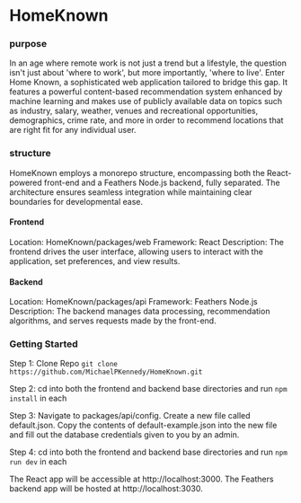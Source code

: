# HomeKnown

### purpose

In an age where remote work is not just a trend but a lifestyle, the question isn't just about 'where to work', but more importantly, 'where to live'. Enter Home Known, a sophisticated web application tailored to bridge this gap. It features a powerful content-based recommendation system enhanced by machine learning and makes use of publicly available data on topics such as industry, salary, weather, venues and recreational opportunities, demographics, crime rate, and more in order to recommend locations that are right fit for any individual user.

### structure

HomeKnown employs a monorepo structure, encompassing both the React-powered front-end and a Feathers Node.js backend, fully separated. The architecture ensures seamless integration while maintaining clear boundaries for developmental ease.

#### Frontend

Location: HomeKnown/packages/web
Framework: React
Description: The frontend drives the user interface, allowing users to interact with the application, set preferences, and view results.

#### Backend

Location: HomeKnown/packages/api
Framework: Feathers Node.js
Description: The backend manages data processing, recommendation algorithms, and serves requests made by the front-end.

### Getting Started

Step 1: Clone Repo
`git clone https://github.com/MichaelPKennedy/HomeKnown.git`

Step 2: cd into both the frontend and backend base directories and run `npm install` in each

Step 3: Navigate to packages/api/config. Create a new file called default.json. Copy the contents of default-example.json into the new file and fill out the database credentials given to you by an admin.

Step 4: cd into both the frontend and backend base directories and run `npm run dev` in each

The React app will be accessible at http://localhost:3000.
The Feathers backend app will be hosted at http://localhost:3030.
